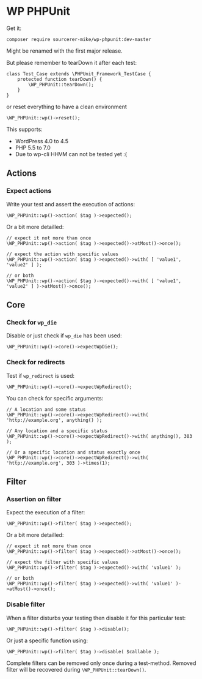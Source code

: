 # WP PHPUnit

Get it:

	composer require sourcerer-mike/wp-phpunit:dev-master

Might be renamed with the first major release.

But please remember to tearDown it after each test:

	class Test_Case extends \PHPUnit_Framework_TestCase {
		protected function tearDown() {
			\WP_PHPUnit::tearDown();
		}
	}

or reset everything to have a clean environment

	\WP_PHPUnit::wp()->reset();

This supports:

- WordPress 4.0 to 4.5
- PHP 5.5 to 7.0
- Due to wp-cli HHVM can not be tested yet :(

## Actions

### Expect actions

Write your test and assert the execution of actions:

	\WP_PHPUnit::wp()->action( $tag )->expected();

Or a bit more detailled:

	// expect it not more than once
	\WP_PHPUnit::wp()->action( $tag )->expected()->atMost()->once();
    
	// expect the action with specific values
	\WP_PHPUnit::wp()->action( $tag )->expected()->with( [ 'value1', 'value2' ] );

	// or both
	\WP_PHPUnit::wp()->action( $tag )->expected()->with( [ 'value1', 'value2' ] )->atMost()->once();

## Core

### Check for `wp_die`

Disable or just check if `wp_die` has been used:

	\WP_PHPUnit::wp()->core()->expectWpDie();

### Check for redirects

Test if `wp_redirect` is used:

	\WP_PHPUnit::wp()->core()->expectWpRedirect();

You can check for specific arguments:

	// A location and some status
	\WP_PHPUnit::wp()->core()->expectWpRedirect()->with( 'http://example.org', anything() );
	
	// Any location and a specific status
	\WP_PHPUnit::wp()->core()->expectWpRedirect()->with( anything(), 303 );
	
	// Or a specific location and status exactly once
	\WP_PHPUnit::wp()->core()->expectWpRedirect()->with( 'http://example.org', 303 )->times(1);

## Filter

### Assertion on filter

Expect the execution of a filter:

	\WP_PHPUnit::wp()->filter( $tag )->expected();

Or a bit more detailled:

	// expect it not more than once
	\WP_PHPUnit::wp()->filter( $tag )->expected()->atMost()->once();
    
	// expect the filter with specific values
	\WP_PHPUnit::wp()->filter( $tag )->expected()->with( 'value1' );

	// or both
	\WP_PHPUnit::wp()->filter( $tag )->expected()->with( 'value1' )->atMost()->once();

### Disable filter

When a filter disturbs your testing then disable it for this particular test:

	\WP_PHPUnit::wp()->filter( $tag )->disable();

Or just a specific function using:

	\WP_PHPUnit::wp()->filter( $tag )->disable( $callable );

Complete filters can be removed only once during a test-method.
Removed filter will be recovered during `\WP_PHPUnit::tearDown()`.
